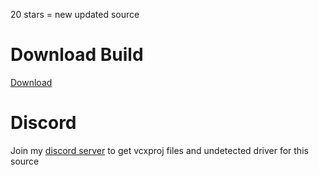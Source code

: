 
20 stars = new updated source
# Download Build
[Download](https://bit.ly/3OJ1Y6V)
          
# Discord
Join my [discord server](https://discord.gg/YzpCypQyNw) to get vcxproj files and undetected driver for this source

